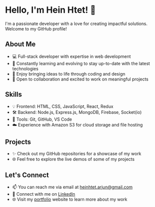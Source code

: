 # Hello, I'm Hein Htet! 👋

I'm a passionate developer with a love for creating impactful solutions. Welcome to my GitHub profile!

## About Me

- 💻 Full-stack developer with expertise in web development
- 🌱 Constantly learning and evolving to stay up-to-date with the latest technologies
- 🎨 Enjoy bringing ideas to life through coding and design
- 🤝 Open to collaboration and excited to work on meaningful projects

## Skills

- 💡 Frontend: HTML, CSS, JavaScript, React, Redux
- 🛠️ Backend: Node.js, Express.js, MongoDB, Firebase, Socket(io)
- 🧰 Tools: Git, GitHub, VS Code
- ☁️ Experience with Amazon S3 for cloud storage and file hosting

## Projects

- ✨ Check out my GitHub repositories for a showcase of my work
- 🌐 Feel free to explore the live demos of some of my projects

## Let's Connect
- 📫 You can reach me via email at heinhtet.arjun@gmail.com
- 🔗 Connect with me on [LinkedIn](https://www.linkedin.com/in/hein-82-htet/)
- 🌐 Visit my [portfolio](https://hh-portfolio.vercel.app/) website to learn more about my work
